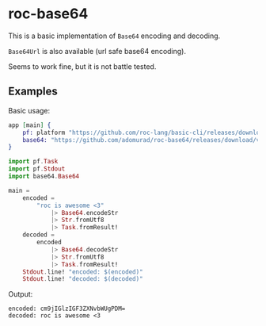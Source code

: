 # roc-base64

This is a basic implementation of `Base64` encoding and decoding.

`Base64Url` is also available (url safe base64 encoding).

Seems to work fine, but it is not battle tested.

## Examples

Basic usage:

```elixir
app [main] {
    pf: platform "https://github.com/roc-lang/basic-cli/releases/download/0.12.0/cf_TpThUd4e69C7WzHxCbgsagnDmk3xlb_HmEKXTICw.tar.br",
    base64: "https://github.com/adomurad/roc-base64/releases/download/v0.1.0/P5lB0rRS0k8OAwktoE8EKCjpLiC0CRILEuiuaoxVbOo.tar.br",
}

import pf.Task
import pf.Stdout
import base64.Base64

main =
    encoded =
        "roc is awesome <3"
            |> Base64.encodeStr
            |> Str.fromUtf8
            |> Task.fromResult!
    decoded =
        encoded
            |> Base64.decodeStr
            |> Str.fromUtf8
            |> Task.fromResult!
    Stdout.line! "encoded: $(encoded)"
    Stdout.line! "decoded: $(decoded)"
```

Output:

```
encoded: cm9jIGlzIGF3ZXNvbWUgPDM=
decoded: roc is awesome <3
```
